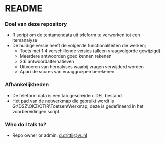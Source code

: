# README #

### Doel van deze repository ###

* R script om de tentamendata uit teleform te verwerken tot een itemanalyse
* De huidige versie heeft de volgende functionaliteiten die werken;
	* Toets met 1:4 verschillende versies (alleen vraagvolgorde gewijzigd)
	* Meerdere antwoorden goed kunnen rekenen
	* 2:6 antwoordalternatieven
	* Uitvoeren van hernalyses waarbij vragen verwijderd worden
	* Apart de scores van vraaggroepen berekenen

### Afhankelijkheden ###

* De teleform data is een tab gescheiden .DEL bestand 
* Het pad van de netwerkmap die gebruikt wordt is G:\DSZ\OKZ\OTIR\Toetsen\Werkmap, 
deze is gedefineerd in het voorbereidingen script.

### Who do I talk to? ###

* Repo owner or admin: d.drittij@vu.nl